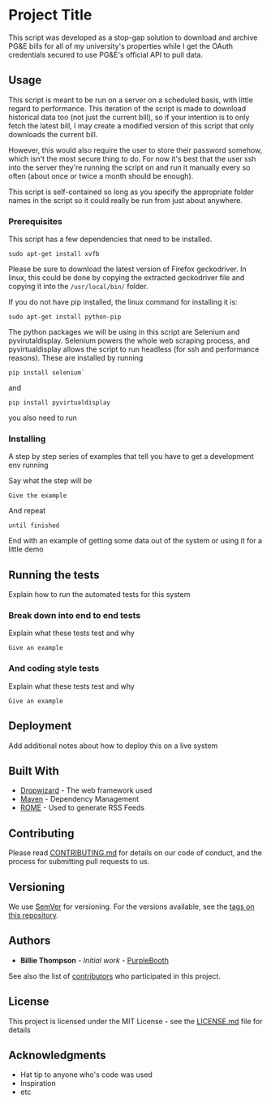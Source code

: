 # Project Title

This script was developed as a stop-gap solution to download and archive PG&E bills for all of my university's properties while I get the OAuth credentials secured to use PG&E's official API to pull data.

## Usage

This script is meant to be run on a server on a scheduled basis, with little regard to performance. This iteration of the script is made to download historical data too (not just the current bill), so if your intention is to only fetch the latest bill, I may create a modified version of this script that only downloads the current bill.

However, this would also require the user to store their password somehow, which isn't the most secure thing to do. For now it's best that the user ssh into the server they're running the script on and run it manually every so often (about once or twice a month should be enough).

This script is self-contained so long as you specify the appropriate folder names in the script so it could really be run from just about anywhere.


### Prerequisites

This script has a few dependencies that need to be installed.


```
sudo apt-get install xvfb
```
Please be sure to download the latest version of Firefox geckodriver. In linux, this could be done by copying the extracted geckodriver file and copying it into the `/usr/local/bin/` folder.


If you do not have pip installed, the linux command for installing it is:



```
sudo apt-get install python-pip
```

The python packages we will be using in this script are Selenium and pyvirutaldisplay. Selenium powers the whole web scraping process, and pyvirtualdisplay allows the script to run headless (for ssh and performance reasons).
These are installed by running
```
pip install selenium`
```
and
```
pip install pyvirtualdisplay
```

you also need to run


### Installing

A step by step series of examples that tell you have to get a development env running

Say what the step will be

```
Give the example
```

And repeat

```
until finished
```

End with an example of getting some data out of the system or using it for a little demo

## Running the tests

Explain how to run the automated tests for this system

### Break down into end to end tests

Explain what these tests test and why

```
Give an example
```

### And coding style tests

Explain what these tests test and why

```
Give an example
```

## Deployment

Add additional notes about how to deploy this on a live system

## Built With

* [Dropwizard](http://www.dropwizard.io/1.0.2/docs/) - The web framework used
* [Maven](https://maven.apache.org/) - Dependency Management
* [ROME](https://rometools.github.io/rome/) - Used to generate RSS Feeds

## Contributing

Please read [CONTRIBUTING.md](https://gist.github.com/PurpleBooth/b24679402957c63ec426) for details on our code of conduct, and the process for submitting pull requests to us.

## Versioning

We use [SemVer](http://semver.org/) for versioning. For the versions available, see the [tags on this repository](https://github.com/your/project/tags).

## Authors

* **Billie Thompson** - *Initial work* - [PurpleBooth](https://github.com/PurpleBooth)

See also the list of [contributors](https://github.com/your/project/contributors) who participated in this project.

## License

This project is licensed under the MIT License - see the [LICENSE.md](LICENSE.md) file for details

## Acknowledgments

* Hat tip to anyone who's code was used
* Inspiration
* etc

